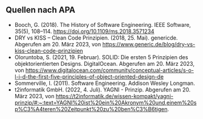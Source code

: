 ## Quellen nach APA

- Booch, G. (2018). The History of Software Engineering. IEEE Software, 35(5), 108–114. https://doi.org/10.1109/ms.2018.3571234
- DRY vs KISS – Clean Code Prinzipien. (2018, 25. Mai). genericde. Abgerufen am 20. März 2023, von https://www.generic.de/blog/dry-vs-kiss-clean-code-prinzipien
- Oloruntoba, S. (2021, 19. Februar). SOLID: Die ersten 5 Prinzipien des objektorientierten Designs. DigitalOcean. Abgerufen am 20. März 2023, von https://www.digitalocean.com/community/conceptual-articles/s-o-l-i-d-the-first-five-principles-of-object-oriented-design-de
- Sommerville, I. (2011). Software Engineering. Addison Wesley Longman.
- t2informatik GmbH. (2022, 4. Juli). YAGNI - Prinzip. Abgerufen am 20. März 2023, von https://t2informatik.de/wissen-kompakt/yagni-prinzip/#:~:text=YAGNI%20ist%20ein%20Akronym%20und,einem%20sp%C3%A4teren%20Zeitpunkt%20zu%20ben%C3%B6tigen.
